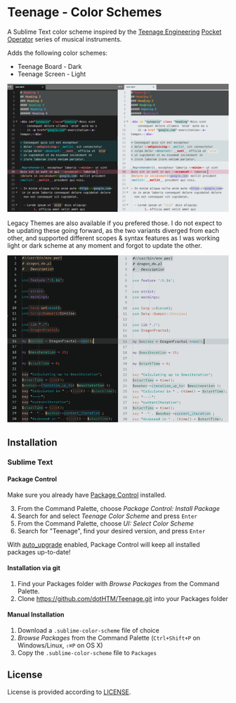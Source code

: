 # Teenage - Color Schemes

A Sublime Text color scheme inspired by the [Teenage Engineering](https://teenage.engineering) [Pocket Operator](https://teenage.engineering/products/po) series of musical instruments.

Adds the following color schemes:

- Teenage Board - Dark
- Teenage Screen - Light

![Preview](Preview@2x.png)

Legacy Themes are also available if you prefered those. I do not expect to be updating these going forward, as the two variants diverged from each other, and supported different scopes & syntax features as I was working light or dark scheme at any moment and forgot to update the other.

![Preview](Preview-Legacy.png)

## Installation

### Sublime Text

#### Package Control

Make sure you already have [Package Control](http://wbond.net/sublime_packages/package_control/) installed.

3. From the Command Palette, choose *Package Control: Install Package*
4. Search for and select *Teenage Color Scheme* and press `Enter`
5. From the Command Palette, choose *UI: Select Color Scheme*
6. Search for "Teenage", find your desired version, and press `Enter`

With [auto_upgrade](http://wbond.net/sublime_packages/package_control/settings/) enabled, Package Control will keep all installed packages up-to-date!

#### Installation via git

1. Find your Packages folder with *Browse Packages* from the Command Palette.
2. Clone <https://github.com/dotHTM/Teenage.git> into your Packages folder

#### Manual Installation

1. Download a `.sublime-color-scheme` file of choice
2. *Browse Packages* from the Command Palette (`Ctrl+Shift+P` on Windows/Linux, `⇧⌘P` on OS X)
3. Copy the `.sublime-color-scheme` file to `Packages`

## License

License is provided according to [LICENSE](https://github.com/dotHTM/Teenage/blob/master/LICENSE).
